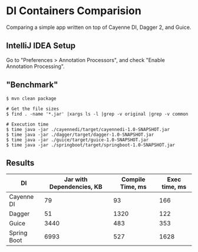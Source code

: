 # DI Containers Comparision

Comparing a simple app written on top of Cayenne DI, Dagger 2, and
Guice.

## IntelliJ IDEA Setup

Go to "Preferences > Annotation Processors", and check "Enable Annotation
Processing".

## "Benchmark"

```
$ mvn clean package

# Get the file sizes
$ find . -name '*.jar' |xargs ls -l |grep -v original |grep -v common

# Execution time
$ time java -jar ./cayennedi/target/cayennedi-1.0-SNAPSHOT.jar
$ time java -jar ./dagger/target/dagger-1.0-SNAPSHOT.jar
$ time java -jar ./guice/target/guice-1.0-SNAPSHOT.jar
$ time java -jar ./springboot/target/springboot-1.0-SNAPSHOT.jar
```

## Results

|DI|Jar with Dependencies, KB|Compile Time, ms|Exec time, ms|
|----|-----|-----|----|
|Cayenne DI|79|93|166|
|Dagger| 51|1320|122|
|Guice|3440|483|353|
|Spring Boot|6993|527|1628|
